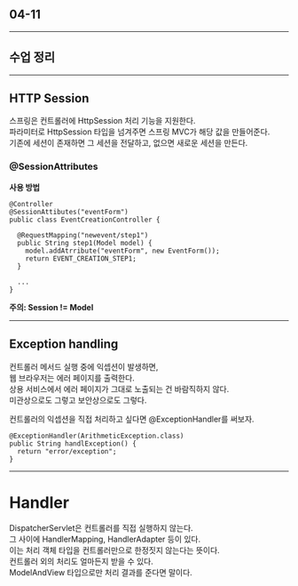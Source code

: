 ## 04-11

---

## 수업 정리

---

## HTTP Session

스프링은 컨트롤러에 HttpSession 처리 기능을 지원한다.  
파라미터로 HttpSession 타입을 넘겨주면 스프링 MVC가 해당 값을 만들어준다.  
기존에 세션이 존재하면 그 세션을 전달하고, 없으면 새로운 세션을 만든다.  

### @SessionAttributes

**사용 방법**

```
@Controller
@SessionAttibutes("eventForm")
public class EventCreationController {
  
  @RequestMapping("newevent/step1")
  public String step1(Model model) {
    model.addAtrribute("eventForm", new EventForm());
    return EVENT_CREATION_STEP1;
  }

  ...
}
```

**주의: Session != Model**

---

## Exception handling

컨트롤러 메서드 실행 중에 익셉션이 발생하면,  
웹 브라우저는 에러 페이지를 출력한다.  
상용 서비스에서 에러 페이지가 그대로 노출되는 건 바람직하지 않다.  
미관상으로도 그렇고 보안상으로도 그렇다.  

컨트롤러의 익셉션을 직접 처리하고 싶다면 @ExceptionHandler를 써보자.  
```
@ExceptionHandler(ArithmeticException.class)
public String handlException() {
  return "error/exception";
}
```

---

# Handler

DispatcherServlet은 컨트롤러를 직접 실행하지 않는다.  
그 사이에 HandlerMapping, HandlerAdapter 등이 있다.  
이는 처리 객체 타입을 컨트롤러만으로 한정짓지 않는다는 뜻이다.  
컨트롤러 외의 처리도 얼마든지 받을 수 있다.  
ModelAndView 타입으로만 처리 결과를 준다면 말이다.  
